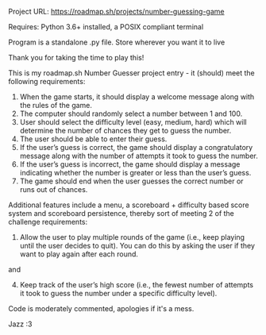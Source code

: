 Project URL: https://roadmap.sh/projects/number-guessing-game

Requires: Python 3.6+ installed, a POSIX compliant terminal

Program is a standalone .py file. Store wherever you want it to live


Thank you for taking the time to play this!

This is my roadmap.sh Number Guesser project entry - it (should) meet the following requirements:

1. When the game starts, it should display a welcome message along with the rules of the game.
2. The computer should randomly select a number between 1 and 100.
3. User should select the difficulty level (easy, medium, hard) which will determine the number of chances they get to guess the number.
4. The user should be able to enter their guess.
5. If the user’s guess is correct, the game should display a congratulatory message along with the number of attempts it took to guess the number.
6. If the user’s guess is incorrect, the game should display a message indicating whether the number is greater or less than the user’s guess.
7. The game should end when the user guesses the correct number or runs out of chances.

Additional features include a menu, a scoreboard + difficulty based score system and scoreboard persistence, thereby sort of meeting 2 of the challenge requirements:

1. Allow the user to play multiple rounds of the game (i.e., keep playing until the user decides to quit). You can do this by asking the user if they want to play again after each round.

and

4. Keep track of the user’s high score (i.e., the fewest number of attempts it took to guess the number under a specific difficulty level).

Code is moderately commented, apologies if it's a mess.

Jazz :3


